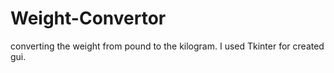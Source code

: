 # Weight-Convertor
converting the weight from pound to the kilogram.
I used Tkinter for created gui.
